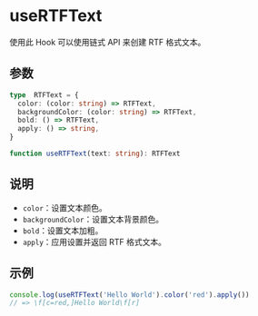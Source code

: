 # useRTFText
使用此 Hook 可以使用链式 API 来创建 RTF 格式文本。

## 参数
```ts
type  RTFText = {
  color: (color: string) => RTFText,
  backgroundColor: (color: string) => RTFText,
  bold: () => RTFText,
  apply: () => string,
}

function useRTFText(text: string): RTFText
```

## 说明
- `color`：设置文本颜色。
- `backgroundColor`：设置文本背景颜色。
- `bold`：设置文本加粗。
- `apply`：应用设置并返回 RTF 格式文本。

## 示例
```js
console.log(useRTFText('Hello World').color('red').apply())
// => \f[c=red,]Hello World\f[r]
```
